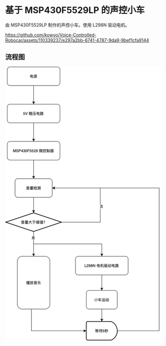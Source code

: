 # 基于 MSP430F5529LP 的声控小车

由 MSP430F5529LP 制作的声控小车。使用 L298N 驱动电机。

https://github.com/kowyo/Voice-Controlled-Robocar/assets/110339237/e297a2bb-6741-4787-9da9-9bef1cfa9144

## 流程图

![Flowchart](flowchart.png)
